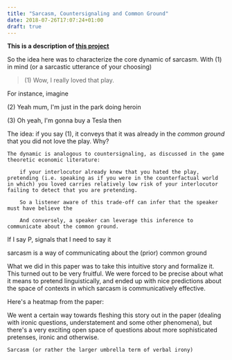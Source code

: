 ```yaml
---
title: "Sarcasm, Countersignaling and Common Ground"
date: 2018-07-26T17:07:24+01:00
draft: true
---
```


**This is a description of [this project](/docs/irony.pdf)**

So the idea here was to characterize the core dynamic of sarcasm. With (1) in mind (or a sarcastic utterance of your choosing)

> (1) Wow, I really loved that play.

For instance, imagine

(2) Yeah mum, I'm just in the park doing heroin

(3) Oh yeah, I'm gonna buy a Tesla then

The idea: if you say (1), it conveys that it was already in the *common ground* that you did not love the play. Why?

	The dynamic is analogous to countersignaling, as discussed in the game theoretic economic literature:

		if your interlocutor already knew that you hated the play, pretending (i.e. speaking as if you were in the counterfactual world in which) you loved carries relatively low risk of your interlocutor failing to detect that you are pretending.

		So a listener aware of this trade-off can infer that the speaker must have believe the

		And conversely, a speaker can leverage this inference to communicate about the common ground.

If I say P, signals that I need to say it


sarcasm is a way of communicating about the (prior) common ground

What we did in this paper was to take this intuitive story and formalize it. This turned out to be very fruitful. We were forced to be precise about what it means to pretend linguistically, and ended up with nice predictions about the space of contexts in which sarcasm is communicatively effective.

Here's a heatmap from the paper:


We went a certain way towards fleshing this story out in the paper (dealing with ironic questions, understatement and some other phenomena), but there's a very exciting open space of questions about more sophisticated pretenses, ironic and otherwise.


	Sarcasm (or rather the larger umbrella term of verbal irony)
